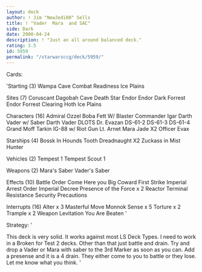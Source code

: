 ```yaml
---
layout: deck
author: ! Jim "NewJedi00" Sells
title: ! "Vader  Mara  and SAC"
side: Dark
date: 2000-04-24
description: ! "Just an all around balanced deck."
rating: 3.5
id: 5959
permalink: "/starwarsccg/deck/5959/"
---
```

Cards: 

'Starting (3)
Wampa Cave
Combat Readiness
Ice Plains

Sites (7)
Coruscant
Dagobah Cave
Death Star
Endor
Endor Dark Forrest
Endor Forrest Clearing
Hoth Ice Plains

Characters (16)
Admiral Ozzel
Boba Fett W/ Blaster
Commander Igar
Darth Vader w/ Saber
Darth Vader
DLOTS
Dr. Evazan
DS-61-2
DS-61-3
DS-61-4
Grand Moff Tarkin
IG-88 w/ Riot Gun
Lt. Arnet
Mara Jade X2
Officer Evax

Starships (4)
Bossk In Hounds Tooth
Dreadnaught X2
Zuckass in Mist Hunter

Vehicles (2)
Tempest 1
Tempest Scout 1

Weapons (2)
Mara's Saber
Vader's Saber

Effects (10)
Battle Order
Come Here you Big Coward
First Strike
Imperial Arrest Order
Imperial Decree
Presence of the Force x 2
Reactor Terminal
Resistance
Security Precautions

Interrupts (16)
Alter x 3
Masterful Move
Monnok
Sense x 5
Torture x 2
Trample x 2
Weapon Levitation
You Are Beaten '

Strategy: '

This deck is very solid. It works against most LS Deck Types. I need to work in a Broken for Test 2 decks. Other than that just battle and drain. Try and drop a Vader or Mara with saber to the 3rd Marker as soon as you can. Add a presense and it is a 4 drain. They either come to you to battle or they lose.
Let me know what you think. '
